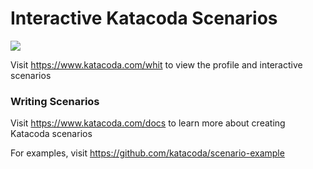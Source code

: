 # Interactive Katacoda Scenarios

[![](http://shields.katacoda.com/katacoda/whit/count.svg)](https://www.katacoda.com/whit "Get your profile on Katacoda.com")

Visit https://www.katacoda.com/whit to view the profile and interactive scenarios

### Writing Scenarios
Visit https://www.katacoda.com/docs to learn more about creating Katacoda scenarios

For examples, visit https://github.com/katacoda/scenario-example

